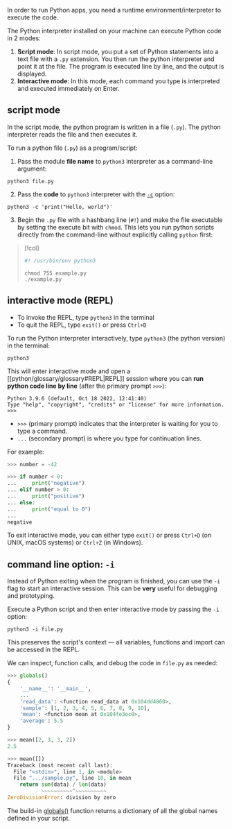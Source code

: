 In order to run Python apps, you need a runtime environment/interpreter to execute the code. 

The Python interpreter installed on your machine can execute Python code in 2 modes:

1. **Script mode**: In script mode, you put a set of Python statements into a text file with a `.py` extension. You then run the python interpreter and point it at the file. The program is executed line by line, and the output is displayed.
2. **Interactive mode**: In this mode, each command you type is interpreted and executed immediately on Enter. 
## script mode
In the script mode, the python program is written in a file  (`.py`). The python interpreter reads the file and then executes it. 

To run a python file (`.py`) as a program/script:

1. Pass the module **file name** to `python3` interpreter as a command-line argument:

```shell
python3 file.py
```

2. Pass the **code** to `python3` interpreter with the [`-c`](https://docs.python.org/3/using/cmdline.html#cmdoption-c) option: 

```shell
python3 -c 'print("Hello, world")'
```

3. Begin the `.py` file with a hashbang line (`#!`) and make the file executable by setting the execute bit with `chmod`.  This lets you run python scripts directly from the command-line without explicitly calling `python` first:

> [!col]
> 
> ```python file=example.py
> #! /usr/bin/env python3 
> ```
> 
> ```shell
> chmod 755 example.py
> ./example.py
> ```
## interactive mode (REPL)
- To invoke the REPL, type `python3` in the terminal
- To quit the REPL, type `exit()` or press `Ctrl+D` 

To run the Python interpreter interactively, type `python3` (the python version) in the terminal:

```shell
python3
```

This will enter interactive mode and open a [[python/glossary/glossary#REPL|REPL]] session where you can **run python code line by line** (after the primary prompt `>>>`):

```hlt:3
Python 3.9.6 (default, Oct 18 2022, 12:41:40) 
Type "help", "copyright", "credits" or "license" for more information.
>>> 
```

- `>>>` (primary prompt) indicates that the interpreter is waiting for you to type a command.
- `...` (secondary prompt) is where you type for continuation lines.

For example:

```python
>>> number = -42

>>> if number < 0:
...     print("negative")
... elif number > 0:
...     print("positive")
... else:
...     print("equal to 0")
...
negative
```

To exit interactive mode, you can either type `exit()` or press `Ctrl+D` (on UNIX, macOS systems) or `Ctrl+Z` (in Windows). 
## command line option: `-i`
Instead of Python exiting when the program is finished, you can use the `-i` flag to start an interactive session. This can be **very** useful for debugging and prototyping.

Execute a Python script and then enter interactive mode by passing the `-i` option:

```shell
python3 -i file.py
```

This preserves the script's context — all variables, functions and import can be accessed in the REPL.

We can inspect, function calls, and debug the code in `file.py` as needed:

```python
>>> globals()
{
    '__name__': '__main__',
    ...
    'read_data': <function read_data at 0x104dd4860>,
    'sample': [1, 2, 3, 4, 5, 6, 7, 8, 9, 10],
    'mean': <function mean at 0x104fe3ec0>,
    'average': 5.5
}

>>> mean([2, 3, 3, 2])   
2.5

>>> mean([])
Traceback (most recent call last):
  File "<stdin>", line 1, in <module>
  File ".../sample.py", line 10, in mean
    return sum(data) / len(data)
           ~~~~~~~~~~^~~~~~~~~~~
ZeroDivisionError: division by zero
```

The build-in [globals()](https://docs.python.org/3/library/functions.html#globals) function returns a dictionary of all the global names defined in your script.